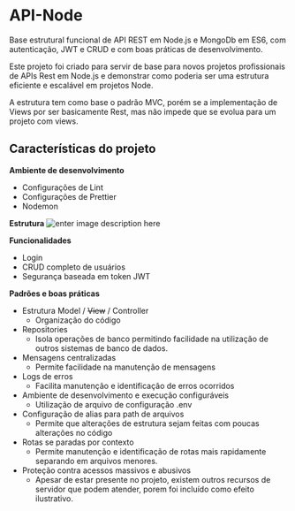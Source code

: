 # API-Node

Base estrutural funcional de API REST em Node.js e MongoDb em ES6, com autenticação, JWT e CRUD e com boas práticas de desenvolvimento.

Este projeto foi criado para servir de base para novos projetos profissionais de APIs Rest em Node.js e demonstrar como poderia ser uma estrutura eficiente e escalável em projetos Node.

A estrutura tem como base o padrão MVC, porém se a implementação de Views por ser basicamente Rest, mas não impede que se evolua para um projeto com views.

## Características do projeto

**Ambiente de desenvolvimento**
- Configurações de Lint
- Configurações de Prettier
- Nodemon

**Estrutura** 
![enter image description here](https://maisrenda.com.br/estrutura.png)
      
**Funcionalidades**
- Login
- CRUD completo de usuários
- Segurança baseada em token JWT

**Padrões e boas práticas**
- Estrutura Model / ~~View~~ / Controller
	- Organização do código 
- Repositories
	- Isola operações de banco permitindo facilidade na utilização de outros sistemas de banco de dados.
- Mensagens centralizadas
	- Permite facilidade na manutenção de mensagens
- Logs de erros
	- Facilita manutenção e identificação de erros ocorridos
- Ambiente de desenvolvimento e execução configuráveis
	- Utilização de arquivo de configuração .env
- Configuração de alias para path de arquivos
	- Permite que alterações de estrutura sejam feitas com poucas alterações no código
-  Rotas se paradas por contexto
	- Permite manutenção e identificação de rotas mais rapidamente separando em arquivos menores.
- Proteção contra acessos massivos e abusivos 
	- Apesar de estar presente no projeto, existem outros recursos de servidor que podem atender, porem foi incluído como efeito ilustrativo.

